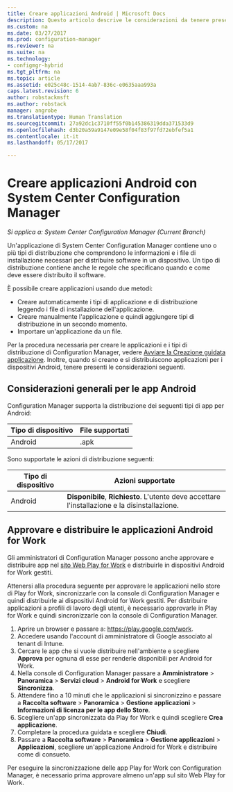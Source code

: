 ```yaml
---
title: Creare applicazioni Android | Microsoft Docs
description: Questo articolo descrive le considerazioni da tenere presenti quando si creano e distribuiscono applicazioni per i dispositivi Android.
ms.custom: na
ms.date: 03/27/2017
ms.prod: configuration-manager
ms.reviewer: na
ms.suite: na
ms.technology:
- configmgr-hybrid
ms.tgt_pltfrm: na
ms.topic: article
ms.assetid: e025c48c-1514-4ab7-836c-e0635aaa993a
caps.latest.revision: 6
author: robstackmsft
ms.author: robstack
manager: angrobe
ms.translationtype: Human Translation
ms.sourcegitcommit: 27a92dc1c3710ff55f0b145386319dda371533d9
ms.openlocfilehash: d3b20a59a9147e09e58f04f83f97fd72ebfef5a1
ms.contentlocale: it-it
ms.lasthandoff: 05/17/2017

---
```

# <a name="create-android-applications-with-system-center-configuration-manager"></a>Creare applicazioni Android con System Center Configuration Manager

*Si applica a: System Center Configuration Manager (Current Branch)*

Un'applicazione di System Center Configuration Manager contiene uno o più tipi di distribuzione che comprendono le informazioni e i file di installazione necessari per distribuire software in un dispositivo. Un tipo di distribuzione contiene anche le regole che specificano quando e come deve essere distribuito il software.  

 È possibile creare applicazioni usando due metodi:  

-   Creare automaticamente i tipi di applicazione e di distribuzione leggendo i file di installazione dell'applicazione.  
-   Creare manualmente l'applicazione e quindi aggiungere tipi di distribuzione in un secondo momento.  
-   Importare un'applicazione da un file.  

Per la procedura necessaria per creare le applicazioni e i tipi di distribuzione di Configuration Manager, vedere [Avviare la Creazione guidata applicazione](../../apps/deploy-use/create-applications.md#start-the-create-application-wizard). Inoltre, quando si creano e si distribuiscono applicazioni per i dispositivi Android, tenere presenti le considerazioni seguenti.  

## <a name="general-considerations-for-android-apps"></a>Considerazioni generali per le app Android

Configuration Manager supporta la distribuzione dei seguenti tipi di app per Android:

|Tipo di dispositivo|File supportati|
|-|-|
|Android|.apk|

Sono supportate le azioni di distribuzione seguenti:

|Tipo di dispositivo|Azioni supportate|
|-|-|
|Android|**Disponibile**, **Richiesto**. L'utente deve accettare l'installazione e la disinstallazione.

## <a name="approve-and-deploy-android-for-work-apps"></a>Approvare e distribuire le applicazioni Android for Work
Gli amministratori di Configuration Manager possono anche approvare e distribuire app nel [sito Web Play for Work](https://play.google.com/work) e distribuirle in dispositivi Android for Work gestiti.

Attenersi alla procedura seguente per approvare le applicazioni nello store di Play for Work, sincronizzarle con la console di Configuration Manager e quindi distribuirle ai dispositivi Android for Work gestiti. Per distribuire applicazioni a profili di lavoro degli utenti, è necessario approvarle in Play for Work e quindi sincronizzarle con la console di Configuration Manager.

1. Aprire un browser e passare a: https://play.google.com/work.
2. Accedere usando l'account di amministratore di Google associato al tenant di Intune.
3. Cercare le app che si vuole distribuire nell'ambiente e scegliere **Approva** per ognuna di esse per renderle disponibili per Android for Work.
4. Nella console di Configuration Manager passare a **Amministratore** > **Panoramica** > **Servizi cloud** > **Android for Work** e scegliere **Sincronizza**.
5. Attendere fino a 10 minuti che le applicazioni si sincronizzino e passare a **Raccolta software** > **Panoramica** > **Gestione applicazioni** > **Informazioni di licenza per le app dello Store**.
6. Scegliere un'app sincronizzata da Play for Work e quindi scegliere **Crea applicazione**.
7. Completare la procedura guidata e scegliere **Chiudi**.
8. Passare a **Raccolta software** > **Panoramica** > **Gestione applicazioni** > **Applicazioni**, scegliere un'applicazione Android for Work e distribuire come di consueto.

Per eseguire la sincronizzazione delle app Play for Work con Configuration Manager, è necessario prima approvare almeno un'app sul sito Web Play for Work.

